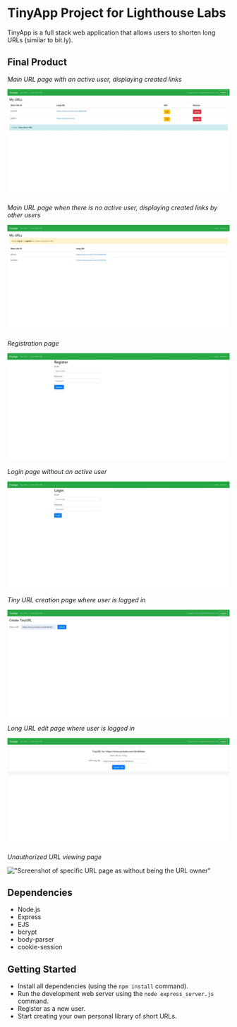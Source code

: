 # **TinyApp Project for Lighthouse Labs**

TinyApp is a full stack web application that allows users to shorten long URLs (similar to bit.ly).

## Final Product


*Main URL page with an active user, displaying created links*

!["Screenshot of URLs page with user logged in"](https://github.com/SilentYell/tinyapp/blob/main/docs/main_page_logged_in_with_links.jpeg?raw=true)

*Main URL page when there is no active user, displaying created links by other users*

!["Screenshot of URLs page with no user logged in"](https://github.com/SilentYell/tinyapp/blob/main/docs/main_page_not_logged_in.jpeg?raw=true)

*Registration page*

!["Screenshot of register page"](https://github.com/SilentYell/tinyapp/blob/main/docs/registration_page.jpeg?raw=true)

*Login page without an active user*

!["Screenshot of login page"](https://github.com/SilentYell/tinyapp/blob/main/docs/login_page.jpeg?raw=true)

*Tiny URL creation page where user is logged in*

!["Screenshot of TinyURL creation page with user logged in"](https://github.com/SilentYell/tinyapp/blob/main/docs/TinyURLCreation_page.jpeg?raw=true)

*Long URL edit page where user is logged in*

!["Screenshot of long URL edit page with user logged in"](https://github.com/SilentYell/tinyapp/blob/main/docs/url_edit_logged_in.jpeg?raw=true)

*Unauthorized URL viewing page*

!["Screenshot of specific URL page as without being the URL owner"](/home/labber/lighthouse/tinyapp/docs/unauthorized_URL_viewing.jpeg)

## Dependencies

- Node.js
- Express
- EJS
- bcrypt
- body-parser
- cookie-session

## Getting Started

- Install all dependencies (using the `npm install` command).
- Run the development web server using the `node express_server.js` command.
- Register as a new user.
- Start creating your own personal library of short URLs. 